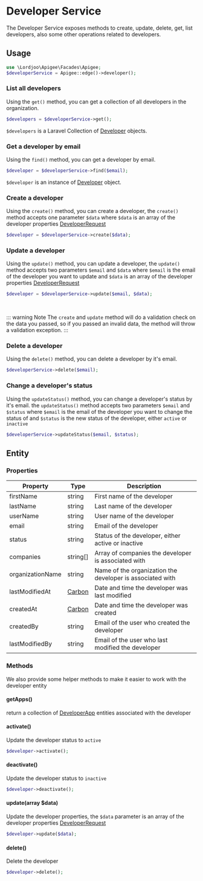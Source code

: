 # Developer Service
The Developer Service exposes methods to create, update, delete, get, list developers, also some other operations related to developers.

## Usage

```php
use \Lordjoo\Apigee\Facades\Apigee;
$developerService = Apigee::edge()->developer();
```

### List all developers

Using the `get()` method, you can get a collection of all developers in the organization.
```php
$developers = $developerService->get();
```
`$developers` is a Laravel Collection of [Developer](#entity) objects.

### Get a developer by email

Using the `find()` method, you can get a developer by email.
```php
$developer = $developerService->find($email);
```
`$developer` is an instance of [Developer](#entity) object.

### Create a developer

Using the `create()` method, you can create a developer, the `create()` method accepts one parameter `$data`
where `$data` is an array of the developer properties [DeveloperRequest](https://apidocs.apigee.com/docs/developers/1/types/DeveloperRequest)
```php
$developer = $developerService->create($data);
```

### Update a developer

Using the `update()` method, you can update a developer, the `update()` method accepts two parameters `$email` and `$data`
where `$email` is the email of the developer you want to update
and `$data` is an array of the developer properties [DeveloperRequest](https://apidocs.apigee.com/docs/developers/1/types/DeveloperRequest)
```php
$developer = $developerService->update($email, $data);
```

<br>

::: warning Note
The `create` and `update` method will do a validation check on the data you passed, so if you passed an invalid data, the method will throw a validation exception.
:::

### Delete a developer

Using the `delete()` method, you can delete a developer by it's email.
```php
$developerService->delete($email);
```

### Change a developer's status

Using the `updateStatus()` method, you can change a developer's status by it's email. the `updateStatus()` method accepts two parameters `$email` and `$status`
where `$email` is the email of the developer you want to change the status of
and `$status` is the new status of the developer, either `active` or `inactive`
```php
$developerService->updateStatus($email, $status);
```



## Entity

### Properties

| Property | Type     | Description                        |
| -------- |----------|------------------------------------|
| firstName | string   | First name of the developer        |
| lastName | string   | Last name of the developer         |
| userName | string   | User name of the developer         |
| email | string   | Email of the developer             |
| status | string   | Status of the developer, either active or inactive |
| companies | string[] | Array of companies the developer is associated with |
| organizationName | string | Name of the organization the developer is associated with |
| lastModifiedAt | [Carbon](https://carbon.nesbot.com/docs/) | Date and time the developer was last modified |
| createdAt | [Carbon](https://carbon.nesbot.com/docs/) | Date and time the developer was created |
| createdBy | string | Email of the user who created the developer |
| lastModifiedBy | string | Email of the user who last modified the developer |

### Methods
We also provide some helper methods to make it easier to work with the developer entity

#### getApps()
return a collection of [DeveloperApp]() entities associated with the developer

#### activate()
Update the developer status to `active`
```php
$developer->activate();
```

#### deactivate()
Update the developer status to `inactive`
```php
$developer->deactivate();
```

#### update(array $data)
Update the developer properties, the `$data` parameter is an array of the developer properties [DeveloperRequest](https://apidocs.apigee.com/docs/developers/1/types/DeveloperRequest)
```php
$developer->update($data);
```

#### delete()
Delete the developer
```php
$developer->delete();
```

